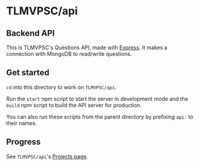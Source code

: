 # TLMVPSC/api
## Backend API 
This is TLMVPSC's Questions API, made with [Express](https://expressjs.com/). It makes a connection with MongoDB to read/write questions.

## Get started
`cd` into this directory to work on `TLMVPSC/api`.

Run the `start` npm script to start the server in development mode and the `build` npm script to build the API server for production.

You can also run these scripts from the parent directory by prefixing `api:` to their names.

## Progress
See `TLMVPSC/api`'s [Projects page](https://github.com/hickatheworlds/TLMVPSC/projects/1).